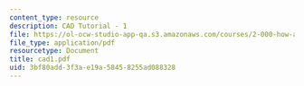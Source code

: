 ```yaml
---
content_type: resource
description: CAD Tutorial - 1
file: https://ol-ocw-studio-app-qa.s3.amazonaws.com/courses/2-000-how-and-why-machines-work-spring-2002/3bf80add3f3ae19a58458255ad088328_cad1.pdf
file_type: application/pdf
resourcetype: Document
title: cad1.pdf
uid: 3bf80add-3f3a-e19a-5845-8255ad088328
---
```

